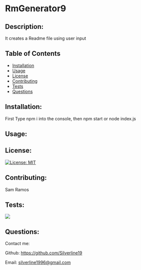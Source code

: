 # RmGenerator9

## Description:

It creates a Readme file using user input

## Table of Contents

- [Installation](#installation)
- [Usage](#usage)
- [License](#license)
- [Contributing](#contributing)
- [Tests](#tests)
- [Questions](#questions)

## Installation:

First Type npm i into the console, then npm start or node index.js

## Usage:

## License:

[![License: MIT](https://img.shields.io/badge/License-MIT-yellow.svg)](https://opensource.org/licenses/MIT)

## Contributing:

Sam Ramos

## Tests:

![](./assets/readmegenerator.gif)

## Questions:

Contact me:

Github: https://github.com/Silverline19

Email: silverline1996@gmail.com

